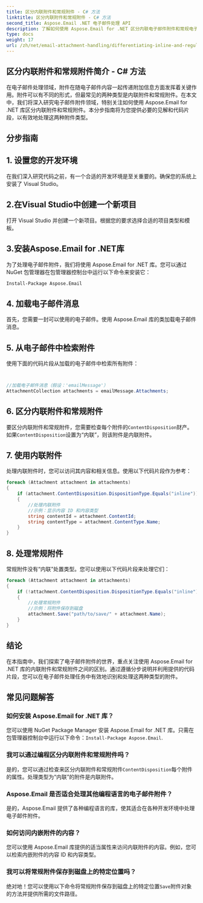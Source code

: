 ```yaml
---
title: 区分内联附件和常规附件 - C# 方法
linktitle: 区分内联附件和常规附件 - C# 方法
second_title: Aspose.Email .NET 电子邮件处理 API
description: 了解如何使用 Aspose.Email for .NET 区分内联电子邮件附件和常规电子邮件附件。带有代码示例的综合指南。
type: docs
weight: 17
url: /zh/net/email-attachment-handling/differentiating-inline-and-regular-attachments-csharp-approach/
---
```


## 区分内联附件和常规附件简介 - C# 方法

在电子邮件处理领域，附件在随电子邮件内容一起传递附加信息方面发挥着关键作用。附件可以有不同的形式，但最常见的两种类型是内联附件和常规附件。在本文中，我们将深入研究电子邮件附件领域，特别关注如何使用 Aspose.Email for .NET 库区分内联附件和常规附件。本分步指南将为您提供必要的见解和代码片段，以有效地处理这两种附件类型。

## 分步指南

## 1. 设置您的开发环境

在我们深入研究代码之前，有一个合适的开发环境是至关重要的。确保您的系统上安装了 Visual Studio。

## 2.在Visual Studio中创建一个新项目

打开 Visual Studio 并创建一个新项目。根据您的要求选择合适的项目类型和模板。

## 3.安装Aspose.Email for .NET库

为了处理电子邮件附件，我们将使用 Aspose.Email for .NET 库。您可以通过 NuGet 包管理器在包管理器控制台中运行以下命令来安装它：

```bash
Install-Package Aspose.Email
```

## 4. 加载电子邮件消息

首先，您需要一封可以使用的电子邮件。使用 Aspose.Email 库的类加载电子邮件消息。

## 5. 从电子邮件中检索附件

使用下面的代码片段从加载的电子邮件中检索所有附件：

```csharp


//加载电子邮件消息（假设：'emailMessage'）
AttachmentCollection attachments = emailMessage.Attachments;
```

## 6. 区分内联附件和常规附件

要区分内联附件和常规附件，您需要检查每个附件的`ContentDisposition`财产。如果`ContentDisposition`设置为“内联”，则该附件是内联附件。

## 7. 使用内联附件

处理内联附件时，您可以访问其内容和相关信息。使用以下代码片段作为参考：

```csharp
foreach (Attachment attachment in attachments)
{
    if (attachment.ContentDisposition.DispositionType.Equals("inline"))
    {
        //处理内联附件
        //示例：显示内容 ID 和内容类型
        string contentId = attachment.ContentId;
        string contentType = attachment.ContentType.Name;
    }
}
```

## 8. 处理常规附件

常规附件没有“内联”处置类型。您可以使用以下代码片段来处理它们：

```csharp
foreach (Attachment attachment in attachments)
{
    if (!attachment.ContentDisposition.DispositionType.Equals("inline"))
    {
        //处理常规附件
        //示例：将附件保存到磁盘
        attachment.Save("path/to/save/" + attachment.Name);
    }
}
```

## 结论

在本指南中，我们探索了电子邮件附件的世界，重点关注使用 Aspose.Email for .NET 库的内联附件和常规附件之间的区别。通过遵循分步说明并利用提供的代码片段，您可以在电子邮件处理任务中有效地识别和处理这两种类型的附件。

## 常见问题解答

### 如何安装 Aspose.Email for .NET 库？

您可以使用 NuGet Package Manager 安装 Aspose.Email for .NET 库。只需在包管理器控制台中运行以下命令：`Install-Package Aspose.Email`.

### 我可以通过编程区分内联附件和常规附件吗？

是的，您可以通过检查来区分内联附件和常规附件`ContentDisposition`每个附件的属性。处理类型为“内联”的附件是内联附件。

### Aspose.Email 是否适合处理其他编程语言的电子邮件附件？

是的，Aspose.Email 提供了各种编程语言的库，使其适合在各种开发环境中处理电子邮件附件。

### 如何访问内嵌附件的内容？

您可以使用 Aspose.Email 库提供的适当属性来访问内联附件的内容。例如，您可以检索内嵌附件的内容 ID 和内容类型。

### 我可以将常规附件保存到磁盘上的特定位置吗？

绝对地！您可以使用以下命令将常规附件保存到磁盘上的特定位置`Save`附件对象的方法并提供所需的文件路径。